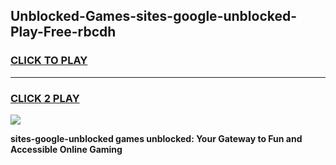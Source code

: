 
## Unblocked-Games-sites-google-unblocked-Play-Free-rbcdh
<h3>
<a href="https://premium76.site?title=sites-google-unblocked&ref=18A1">CLICK TO PLAY</a></h3>
<hr>

<h3>
<a href="https://premium76.site?title=sites-google-unblocked&ref=18A1">CLICK 2 PLAY</a>
  
</h3>

<a href="https://premium76.site?title=sites-google-unblocked&ref=18A1"><img src="https://clearcache.store/games.png"></a>


**sites-google-unblocked games unblocked: Your Gateway to Fun and Accessible Online Gaming**
